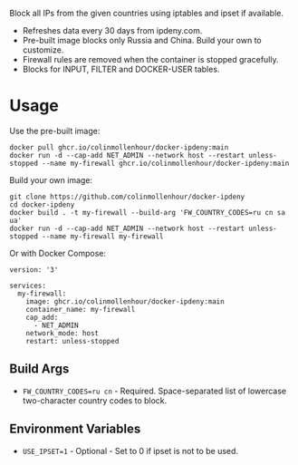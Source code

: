 Block all IPs from the given countries using iptables and ipset if available.

- Refreshes data every 30 days from ipdeny.com.
- Pre-built image blocks only Russia and China. Build your own to customize.
- Firewall rules are removed when the container is stopped gracefully.
- Blocks for INPUT, FILTER and DOCKER-USER tables.

# Usage

Use the pre-built image:

```
docker pull ghcr.io/colinmollenhour/docker-ipdeny:main
docker run -d --cap-add NET_ADMIN --network host --restart unless-stopped --name my-firewall ghcr.io/colinmollenhour/docker-ipdeny:main
```

Build your own image:


```
git clone https://github.com/colinmollenhour/docker-ipdeny
cd docker-ipdeny
docker build . -t my-firewall --build-arg 'FW_COUNTRY_CODES=ru cn sa ua'
docker run -d --cap-add NET_ADMIN --network host --restart unless-stopped --name my-firewall my-firewall
```

Or with Docker Compose:

```
version: '3'

services:
  my-firewall:
    image: ghcr.io/colinmollenhour/docker-ipdeny:main
    container_name: my-firewall
    cap_add:
      - NET_ADMIN
    network_mode: host
    restart: unless-stopped
```

## Build Args

- `FW_COUNTRY_CODES=ru cn` - Required. Space-separated list of lowercase two-character country codes to block.

## Environment Variables

- `USE_IPSET=1` - Optional - Set to 0 if ipset is not to be used.
